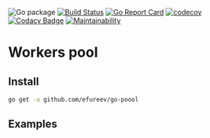 ![Go package](https://github.com/efureev/go-poool/workflows/Go%20package/badge.svg)
[![Build Status](https://travis-ci.com/efureev/go-poool.svg?branch=master)](https://travis-ci.com/efureev/go-poool)
[![Go Report Card](https://goreportcard.com/badge/github.com/efureev/go-poool)](https://goreportcard.com/report/github.com/efureev/go-poool)
[![codecov](https://codecov.io/gh/efureev/go-poool/branch/master/graph/badge.svg)](https://codecov.io/gh/efureev/go-poool)
[![Codacy Badge](https://api.codacy.com/project/badge/Grade/3db20f8c926442c99a5fbec9227b2176)](https://www.codacy.com/manual/efureev/go-poool?utm_source=github.com&amp;utm_medium=referral&amp;utm_content=efureev/go-poool&amp;utm_campaign=Badge_Grade)
[![Maintainability](https://api.codeclimate.com/v1/badges/491ea6cff45821accb9b/maintainability)](https://codeclimate.com/github/efureev/go-poool/maintainability)

# Workers pool

## Install
```bash
go get -u github.com/efureev/go-poool
```

## Examples
